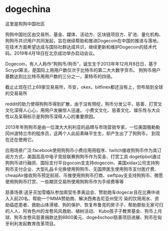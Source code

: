 # dogechina
这里是狗狗中国社区

狗狗中国社区由交易所、基金、媒体、活动方、区块链项目方、矿池、量化机构、狗狗币共识用户共同发起，旨在继续帮助和推进Dogecoin在中国的推进与落地，在技术方面希望达成与国际社群达成共识，继续更新和维护Dogecoin的技术代码。2019年4月18日在北京成功举办启动会议。

Dogecoin，有⼈人称作“狗狗币/狗币”，诞⽣生于2013年年12⽉月8⽇日，基于Scrypt算法，是国际上⽤用户数仅次于⽐特币的第⼆⼤大数字货币。 狗狗币⽤户基数达到⽐比特币⽤用户数的三分之⼀，莱特币的四倍。 

截⽌止现在已上69家交易易所，币安，okex，bitfinex都还没有上，但布局到全球的交易易所

reddit的助⼒使得狗狗币得到扩散，由于没有预挖，狗币分发公平，慈善、打赏⽂文化深得⼈⼼心，⽤用户发展惊⼈迅速。 ⼩费⽂文化、慈善⽂化、娱乐性与⼤众性以及呆萌标示是狗狗币深得⼈心的重要原因。

 2013年年狗狗币是由⼀位澳⼤大利利亚的品牌与市场营销专家，⼀位美国俄勒勒冈州波特兰市的程序员，这两个⼈此前素昧平⽣生，却产⽣出了了狗狗币，
 到现在还在使⽤它。

应⽤场景⼴泛:facebook使⽤狗狗币⼩费应⽤用程序、twitch接收狗狗币作为其订阅⽅方式、美国⾼高中电⼦竞技联赛狗狗币作为奖金、打赏⼯具
dogetipbot通过狗狗币进⾏融资、国际⽀付平台gocoin⽀支持dogecoin、美国xidax公司⽀持狗狗币⽀付企业、⼤型礼品卡兑换使⽤狗狗币、⽆国界医⽣使⽤狗币⽀付医疗费、cheapAir接收狗币预定航班、币推使⽤狗狗币打商、swftpay⽀支持狗狗币、微愿使⽤狗狗币打赏、⼀些期货交易所使⽤狗狗币作为⼿续费等等

慈善场景:送⽛买加雪橇队参加索契冬季奥运会、赞助跑⻋dogecar且在⽐赛中进⼊入前20名、帮助⼀个MMA赞助商、解决⻄弗吉尼亚州受污
染的饮⽤用水、资助癌症患者、救助⼭体滑坡、狗的保护、恢复布鲁克的房⼦子、帮助那些⽆家可归的⼈人、阿肯⾊州的⻰卷⻛风救助、植树活动、
Kubo孩⼦子教育基金、狗币上月球、狗币⻰卷⻛慈善捐款达到8800美元、doge4school慈善项⽬进展、狗币在匈⽛利利发起教育改⾰项⽬。

